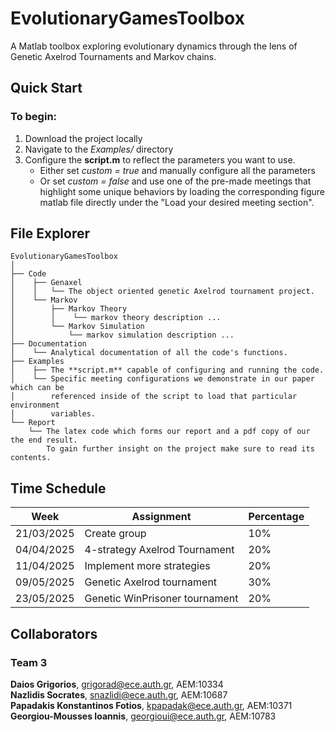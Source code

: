 # EvolutionaryGamesToolbox
A Matlab toolbox exploring evolutionary dynamics through the lens of Genetic Axelrod Tournaments and Markov chains.

## Quick Start
### To begin:
1. Download the project locally
2. Navigate to the *Examples/* directory
3. Configure the **script.m** to reflect the parameters you want to use.
    - Either set *custom = true* and manually configure all the parameters
    - Or set *custom = false* and use one of the pre-made meetings that highlight some unique behaviors by loading the corresponding figure matlab file directly under the "Load your desired meeting section".

## File Explorer
```
EvolutionaryGamesToolbox
│
├── Code
│    ├── Genaxel
│    │   └── The object oriented genetic Axelrod tournament project.
│    └── Markov
│        ├── Markov Theory
│        │    └── markov theory description ...
│        └── Markov Simulation
│            └── markov simulation description ...
├── Documentation
│    └── Analytical documentation of all the code's functions.
├── Examples
│    ├── The **script.m** capable of configuring and running the code.
│    └── Specific meeting configurations we demonstrate in our paper which can be 
│        referenced inside of the script to load that particular environment
│        variables. 
└── Report
    └── The latex code which forms our report and a pdf copy of our the end result.
        To gain further insight on the project make sure to read its contents.
```

## Time Schedule
| Week | Assignment | Percentage |
|------|------------|------------|
|21/03/2025|Create group|10%|
|04/04/2025|4-strategy Axelrod Tournament|20%|
|11/04/2025|Implement more strategies|20%|
|09/05/2025|Genetic Axelrod tournament|30%|
|23/05/2025|Genetic WinPrisoner tournament|20%|

## Collaborators 
### Team 3
**Daios Grigorios**, grigorad@ece.auth.gr, ΑΕΜ:10334  
**Nazlidis Socrates**, snazlidi@ece.auth.gr, ΑΕΜ:10687  
**Papadakis Konstantinos Fotios**, kpapadak@ece.auth.gr, ΑΕΜ:10371  
**Georgiou-Mousses Ioannis**, georgioui@ece.auth.gr, ΑΕΜ:10783  
